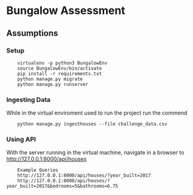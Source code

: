 # Bungalow Assessment

## Assumptions

### Setup

```
    virtualenv -p python3 BungalowEnv
    source BungalowEnv/bin/activate
    pip install -r requirements.txt
    python manage.py migrate
    python manage.py runserver
```


### Ingesting Data
While in the virtual enviroment used to run the project run the commend 
```
    python manage.py ingesthouses --file challenge_data.csv 
```


### Using API 
With the server running in the virtual machine, navigate in a browser to http://127.0.0.1:8000/api/houses
```
    Example Queries
    http://127.0.0.1:8000/api/houses/?year_built=2017
    http://127.0.0.1:8000/api/houses/?year_built=2017&bedrooms=5&bathrooms=6.75
```